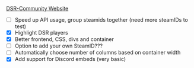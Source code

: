 
[DSR-Community Website](http://www.xvk3.net/glue.php)

- [ ] Speed up API usage, group steamids together (need more steamIDs to test)
- [x] Highlight DSR players
- [x] Better frontend, CSS, divs and container
- [ ] Option to add your own SteamID???
- [ ] Automatically choose number of columns based on container width
- [x] Add support for Discord embeds (very basic)
